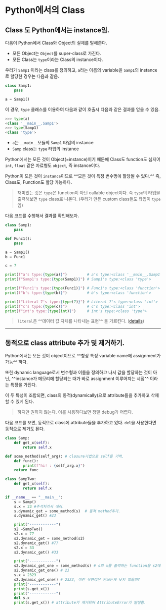 # Python에서의 Class

## Class 도 Python에서는 instance임.

다음이 Python에서 Class와 Object의 실체를 말해준다.

* 모든 Object는 `Object`를 super-class로 가진다.
* 모든 Class는 `type`이라는 Class의 instance이다.

우리가 `Samp1` 이라는 class를 정의하고, `a`라는 이름의 variable을 `Samp1`의 instance로 할당한 경우는 다음과 같음.

```python
class Samp1:
    pass

a = Samp1()
```

이 경우, `type` 클래스를 이용하여 다음과 같이 호출시 다음과 같은 결과를 얻을 수 있음.

```python
>>> type(a)
<class '__main__.Samp1'>
>>> type(Samp1)
<class 'type'>
```

* `a`는 `__main__`모듈의 `Samp1` 타입의 instance
* `Samp` class는 `type` 타입의 instance

Python에서는 모든 것이 Object(=instance)이기 때문에 Class도 function도 심지어 `int`, `float` 같은 자료형도 `object`, 즉 instance이다.  
  
Python이 모든 것이 `instance`이므로 ^^모든 것이 특정 변수명에 할당될 수 있다.^^
즉, Class도, Function도 할당 가능하다.

> 재미있는 것은 `type`은 function이 아닌 callable object이다. 즉 `type`의 타입을 출력해보면 `type` class로 나온다. (우리가 만든 custom class들도 타입이 `type`임)

다음 코드를 수행해서 결과를 확인해보자.

```python
class Samp1:
    pass

def Func1():
    pass

a = Samp1()
b = Func1

c = 7

print(f"a's type:{type(a)}")         # a's type:<class '__main__.Samp1'>
print(f"Samp1's type:{type(Samp1)}") # Samp1's type:<class 'type'>

print(f"Func1's type:{type(Func1)}") # Func1's type:<class 'function'>
print(f"b's type:{type(b)}")         # b's type:<class 'function'>

print(f"Literal 7's type:{type(7)}") # Literal 7's type:<class 'int'>
print(f"c's type:{type(c)}")         # c's type:<class 'int'>
print(f"int's type:{type(int)}")     # int's type:<class 'type'>
```

> `literal`은 ^^데이터 값 자체를 나타내는 표현^^ 을 가르킨다. ([details](https://dsaint31.tistory.com/462))

---

## 동적으로 class attribute 추가 및 제거하기.

Python에서는 모든 것이 object이므로 ^^항상 특정 variable name에 assignment가 가능^^ 하다. 

또한 dynamic language로서 변수형과 이름을 정의하고 나서 값을 할당하는 것이 아닌, ^^instance가 메모리에 할당되는 때가 바로 assignment 이루어지는 시점^^ 이라는 특징을 가진다.  

이 두 특성이 조합되면, class의 동적(dynamically)으로 attribute들을 추가하고 삭제할 수 있게 된다.

> 하지만 권하지 않는다. 이를 사용하다보면 정말 debug가 어렵다.

다음 코드를 보면, 동적으로 class에 attribute들을 추가하고 있다. `del`을 사용한다면 동적으로 제거도 된다.

```Python
class Samp:
    def get_x(self):
        return self.x

def some_method(self_arg): # closure기법으로 self를 기억.
    def func():
        print(f"hi! : {self_arg.x}")
    return func

class SampTwo:
    def get_x(self):
        return self.x

if __name__ == "__main__":
    s = Samp()
    s.x = 23 #주석처리시 에러.
    s.dynamic_get = some_method(s)  # 동적 method추가.
    s.dynamic_get() #23

    print("------------")
    s2 =SampTwo()
    s2.x = 77
    s2.dynamic_get = some_method(s2)
    s2.dynamic_get() #77
    s2.x = 33
    s2.dynamic_get() #33

    print("------------")
    s2.dynamic_get_one = some_method(s) # s의 x를 출력하는 function을 s2메서드로 등록.
    s2.dynamic_get_one() # 23
    s.x = 2323
    s2.dynamic_get_one() # 2323, 이런 유연성은 안쓰는게 낫지 않을까?
    print("------------")
    print(s.get_x())
    print("------------")
    del s.x
    print(s.get_x()) # attribute가 제거되어 AttributeError가 발생함.
```
